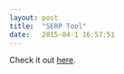```yaml
---
layout: post
title:  "SERP Tool"
date:   2015-04-1 16:57:51
---
```


Check it out <a href="http://previewchanges.com/~iadams/serptool">here</a>.
